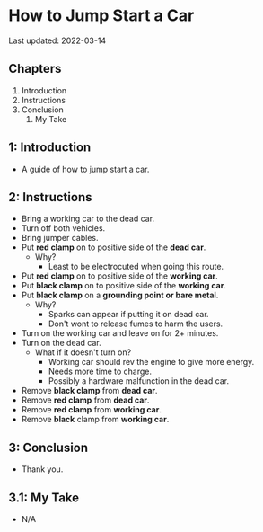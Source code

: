 # How to Jump Start a Car

Last updated: 2022-03-14

## Chapters

1. Introduction
2. Instructions
3. Conclusion
   1. My Take

## 1: Introduction

- A guide of how to jump start a car.

## 2: Instructions

- Bring a working car to the dead car.
- Turn off both vehicles.
- Bring jumper cables.
- Put **red clamp** on to positive side of the **dead car**.
  - Why?
    - Least to be electrocuted when going this route.
- Put **red clamp** on to positive side of the **working car**.
- Put **black clamp** on to positive side of the **working car**.
- Put **black clamp** on a **grounding point or bare metal**.
  - Why?
    - Sparks can appear if putting it on dead car.
    - Don't wont to release fumes to harm the users.
- Turn on the working car and leave on for 2+ minutes.
- Turn on the dead car.
  - What if it doesn't turn on?
    - Working car should rev the engine to give more energy.
    - Needs more time to charge.
    - Possibly a hardware malfunction in the dead car.
- Remove **black clamp** from **dead car**.
- Remove **red clamp** from **dead car**.
- Remove **red clamp** from **working car**.
- Remove **black** clamp from **working car**.

## 3: Conclusion

- Thank you.

## 3.1: My Take

- N/A
